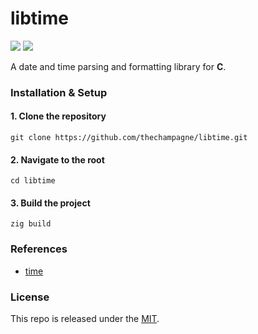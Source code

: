 # libtime

[![](https://img.shields.io/github/v/tag/thechampagne/libtime?label=version)](https://github.com/thechampagne/libtime/releases/latest) [![](https://img.shields.io/github/license/thechampagne/libtime)](https://github.com/thechampagne/libtime/blob/main/LICENSE)

A date and time parsing and formatting library for **C**.

### Installation & Setup

#### 1. Clone the repository
```
git clone https://github.com/thechampagne/libtime.git
```
#### 2. Navigate to the root
```
cd libtime
```
#### 3. Build the project
```
zig build
```

### References
 - [time](https://github.com/nektro/zig-time)

### License

This repo is released under the [MIT](https://github.com/thechampagne/libtime/blob/main/LICENSE).
